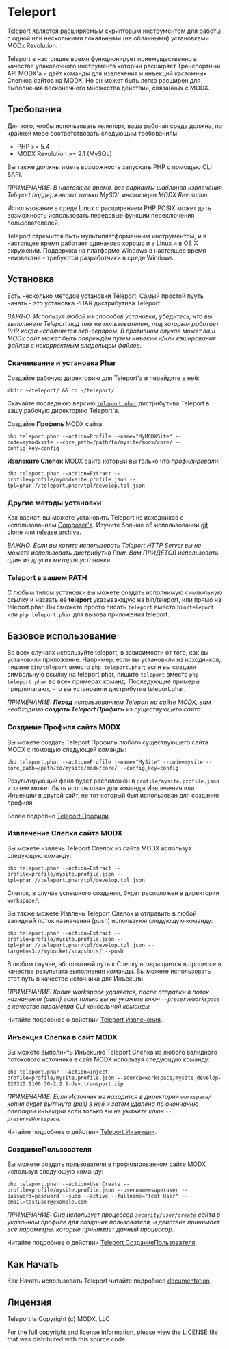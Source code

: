 # Teleport

Teleport является расширяемым скриптовым инструментом для работы с одной или несколькими локальными (не облачными) установками MODx Revolution.

Teleport в настоящее время функционирует приемущественно в качестве упаковочного инструмента который расширяет Транспортный API MODX'а и даёт команды для извлечения и инъекций кастомных Слепков сайтов на MODX. Но он может быть легко расширен для выполнения бесконечного множества действий, связанных с MODX.


## Требования

Для того, чтобы использовать телепорт, ваша рабочая среда должна, по крайней мере соответствовать следующим требованиям:

* PHP >= 5.4
* MODX Revolution >= 2.1 (MySQL)

Вы также должны иметь возможность запускать PHP с помощью CLI SAPI.

_ПРИМЕЧАНИЕ: В настоящее время, все варианты шаблонов извлечения Teleport поддерживают только MySQL инсталяции MODX Revolution._

Использование в среде Linux с расширением PHP POSIX может дать возможность использовать передовые функции переключения пользователелей.

Teleport стремится быть мультиплатформенным инструментом, и в настоящее время работает одинаково хорошо и в Linux и в OS X окружении. Поддержка на платформе Windows в настоящее время неизвестна - требуются разработчики в среде Windows.


## Установка

Есть несколько методов установки Teleport. Самый простой пууть начать - это установка PHAR дистрибутива Teleport.

_ВАЖНО: Используя любой из способов установки, убедитесь, что вы выполняете Teleport под тем же пользователем, под которым работает PHP когда исполняется веб-сервром. В противном случае может ваш MODx сайт может быть повреждён путем инъекии и/или кэширования файлов с некорректным владельцем файлов._

### Скачиивание и установка Phar

Создайте рабочую директорию для Teleport'а и перейдите в неё:

    mkdir ~/teleport/ && cd ~/teleport/

Скачайте последнюю версию [`teleport.phar`](http://modx.s3.amazonaws.com/releases/teleport/teleport.phar "teleport.phar") дистрибутива Teleport в вашу рабочую директорию Teleport'а.

Создайте **Профиль** MODX сайта:

    php teleport.phar --action=Profile --name="MyMODXSite" --code=mymodxsite --core_path=/path/to/mysite/modx/core/ --config_key=config

**Извлеките Слепок** MODX сайта который вы только что _профилировали_:

    php teleport.phar --action=Extract --profile=profile/mymodxsite.profile.json --tpl=phar://teleport.phar/tpl/develop.tpl.json


### Другие методы установки

Как вариат, вы можете установить Teleport из исходников с использованием [Composer'а](http://getcomposer.org/). Изучите больше об использовании [git clone](doc/install/git-clone.md) или [release archive](doc/install/releases.md).

_ВАЖНО: Если вы хотите использовать Teleport HTTP Server вы не можете использовать дистрибутив Phar. Вам ПРИДЁТСЯ использовать один из других методов установки._

### Teleport в вашем PATH

С любым типом установки вы можете создать исполнимую символьную ссылку и назвать её **teleport** указывающую на bin/teleport, или прямо на teleport.phar. Вы сможете просто писать `teleport` вместо `bin/teleport` или `php teleport.phar` для вызова приложения teleport.


## Базовое использование

Во всех случаях используйте teleport, в зависимости от того, как вы установили приложение. Например, если вы установили из исходников, пишите `bin/teleport` вместо `php teleport.phar`; если вы создали символьную ссылку на teleport.phar, пишите `teleport` вместо `php teleport.phar` во всех примерах команд. Последующие примеры предполагают, что вы установили дистрибутив teleport.phar.

_ПРИМЕЧАНИЕ: **Перед** использованием Teleport на сайте MODX, вам необходимо **создать Teleport Профиль** из существующего сайта._

### Создание Профиля сайта MODX

Вы можете создать Teleport Профиль любого существующего сайта MODX с помощью следующей команды:

    php teleport.phar --action=Profile --name="MySite" --code=mysite --core_path=/path/to/mysite/modx/core/ --config_key=config

Результирующий файл будет расположен в `profile/mysite.profile.json` и затем может быть использован для команды Извлечения или Инъекции в другой сайт, не тот который был использован для создания профиля.

Более подробно [Teleport Профили](doc/lang_ru/use/profile.md).

### Извлечение Слепка сайта MODX

Вы можете извлечь Teleport Слепок из сайта MODX используя следующую команду:

    php teleport.phar --action=Extract --profile=profile/mysite.profile.json --tpl=phar://teleport.phar/tpl/develop.tpl.json

Слепок, в случае успешного создания, будет расположен в директории `workspace/`.

Вы также можете Извлечь Teleport Слепок и отправить в любой валидный поток назначения (push) используюя следующую команду:

    php teleport.phar --action=Extract --profile=profile/mysite.profile.json --tpl=phar://teleport.phar/tpl/develop.tpl.json --target=s3://mybucket/snapshots/ --push

В любом случае, абсолютный путь к Слепку возвращается в процессе в качестве результата выполнения команды. Вы можете использовать этот путь в качестве источника для Инъекции.

_ПРИМЕЧАНИЕ: Копия workspace удаляется, после отправки в поток назначения (push) если только вы не укажете ключ `--preserveWorkspace` в качестве параметра CLI консольной команды._

Читайте подробнее о действии [Teleport Извлечения](doc/lang_ru/use/extract.md).

### Инъекция Слепка в сайт MODX

Вы можете выполнить Инъекцию Teleport Слепка из любого валидного потокового источника в сайт MODX используя следующую команду:

    php teleport.phar --action=Inject --profile=profile/mysite.profile.json --source=workspace/mysite_develop-120315.1106.30-2.2.1-dev.transport.zip

_ПРИМЕЧАНИЕ: Если Источник не находится в директории `workspace/` копия будет вытянута (pull) в неё  и затем удалена по окончанию операции инъекции если только вы не укажете ключ `--preserveWorkspace`._

Читайте подробнее о действии [Teleport Инъекции](doc/lang_ru/use/inject.md).

### СозданиеПользователя

Вы можете создать пользователя в профилированном сайте MODX используя следующую команду:

    php teleport.phar --action=UserCreate --profile=profile/mysite.profile.json --username=superuser --password=password --sudo --active --fullname="Test User" --email=testuser@example.com

_ПРИМЕЧАНИЕ: Она использует процессор `security/user/create` сайта в указанном профиле для создания пользователя, и действие принимает все параметры, которые принимает данный процессор._

Читайте подробнее о действии [Teleport СозданиеПользователя](doc/lang_ru/use/user-create.md).


## Как Начать

Как Начать использовать Teleport читайте подробнее [documentation](doc/lang_ru/index.md).

## Лицензия

Teleport is Copyright (c) MODX, LLC

For the full copyright and license information, please view the [LICENSE](./LICENSE "LICENSE") file that was distributed with this source code.
